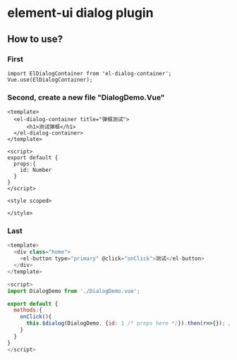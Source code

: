 # element-ui dialog plugin

## How to use?

### First 
```
import ElDialogContainer from 'el-dialog-container';
Vue.use(ElDialogContainer);
```

### Second, create a new file "DialogDemo.Vue"
```vue
<template>
  <el-dialog-container title="弹框测试">
      <h1>测试弹框</h1>
  </el-dialog-container>
</template>

<script>
export default {
  props:{
    id: Number
  }
}
</script>

<style scoped>

</style>
```

### Last
```javascript
<template>
  <div class="home">
    <el-button type="primary" @click="onClick">测试</el-button>
  </div>
</template>

<script>
import DialogDemo from './DialogDemo.vue';

export default {
  methods:{
    onClick(){
      this.$dialog(DialogDemo, {id: 1 /* props here */}).then(r=>{}); // call dialog here
    }
  }
}
</script>
```
